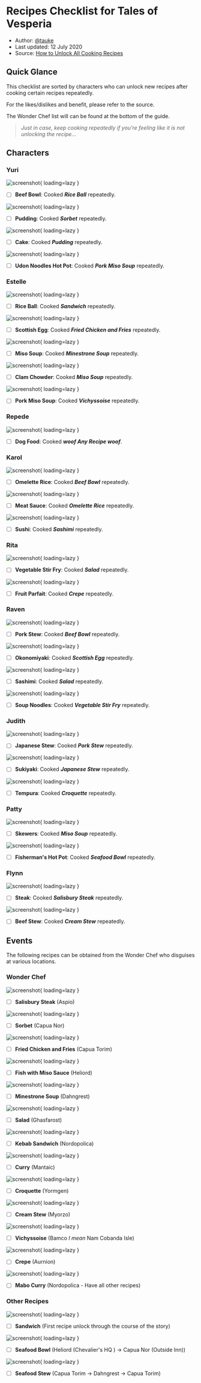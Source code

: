 # Recipes Checklist for Tales of Vesperia
- Author: [@tauke](https://twitter.com/tauke)
- Last updated: 12 July 2020
- Source: [How to Unlock All Cooking Recipes](https://steamcommunity.com/sharedfiles/filedetails/?id=1621018067)

## Quick Glance
This checklist are sorted by characters who can unlock new recipes after cooking certain recipes repeatedly.

For the likes/dislikes and benefit, please refer to the source.

The Wonder Chef list will can be found at the bottom of the guide.

> _Just in case, keep cooking repeatedly if you're feeling like it is not unlocking the recipe..._

## Characters

### Yuri
![screenshot](images/cook_icons/beefbowl.png){ loading=lazy }

- [ ] __Beef Bowl__: Cooked ___Rice Ball___ repeatedly.

![screenshot](images/cook_icons/pudding.png){ loading=lazy }

- [ ] __Pudding__: Cooked ___Sorbet___ repeatedly.

![screenshot](images/cook_icons/shortcake.png){ loading=lazy }

- [ ] __Cake__: Cooked ___Pudding___ repeatedly.

![screenshot](images/cook_icons/udon.png){ loading=lazy }

- [ ] __Udon Noodles Hot Pot__: Cooked ___Pork Miso Soup___ repeatedly.

### Estelle
![screenshot](images/cook_icons/riceball.png){ loading=lazy }

- [ ] __Rice Ball__: Cooked ___Sandwich___ repeatedly.

![screenshot](images/cook_icons/schotchegg.png){ loading=lazy }

- [ ] __Scottish Egg__: Cooked ___Fried Chicken and Fries___ repeatedly.

![screenshot](images/cook_icons/misosoup.png){ loading=lazy }

- [ ] __Miso Soup__: Cooked ___Minestrone Soup___ repeatedly.

![screenshot](images/cook_icons/clamchouder.png){ loading=lazy }

- [ ] __Clam Chowder__: Cooked ___Miso Soup___ repeatedly.

![screenshot](images/cook_icons/poaksoup.png){ loading=lazy }

- [ ] __Pork Miso Soup__: Cooked ___Vichyssoise___ repeatedly.

### Repede
![screenshot](images/cook_icons/inumeshi.png){ loading=lazy }

- [ ] __Dog Food__: Cooked ___woof Any Recipe woof___.

### Karol
![screenshot](images/cook_icons/omerice.png){ loading=lazy }

- [ ] __Omelette Rice__: Cooked ___Beef Bowl___ repeatedly.

![screenshot](images/cook_icons/meatsauce.png){ loading=lazy }

- [ ] __Meat Sauce__: Cooked ___Omelette Rice___ repeatedly.

![screenshot](images/cook_icons/susi.png){ loading=lazy }

- [ ] __Sushi__: Cooked ___Sashimi___ repeatedly.

### Rita
![screenshot](images/cook_icons/vegetfrying.png){ loading=lazy }

- [ ] __Vegetable Stir Fry__: Cooked ___Salad___ repeatedly.

![screenshot](images/cook_icons/fruitparfait.png){ loading=lazy }

- [ ] __Fruit Parfait__: Cooked ___Crepe___ repeatedly.

### Raven
![screenshot](images/cook_icons/pigs.png){ loading=lazy }

- [ ] __Pork Stew__: Cooked ___Beef Bowl___ repeatedly.

![screenshot](images/cook_icons/okonomi.png){ loading=lazy }

- [ ] __Okonomiyaki__: Cooked ___Scottish Egg___ repeatedly.

![screenshot](images/cook_icons/osasimi.png){ loading=lazy }

- [ ] __Sashimi__: Cooked ___Salad___ repeatedly.

![screenshot](images/cook_icons/tanmen.png){ loading=lazy }

- [ ] __Soup Noodles__: Cooked ___Vegetable Stir Fry___ repeatedly.

### Judith
![screenshot](images/cook_icons/radishandsqid.png){ loading=lazy }

- [ ] __Japanese Stew__: Cooked ___Pork Stew___ repeatedly.

![screenshot](images/cook_icons/sukiyaki.png){ loading=lazy }

- [ ] __Sukiyaki__: Cooked ___Japanese Stew___ repeatedly.

![screenshot](images/cook_icons/tenpura.png){ loading=lazy }

- [ ] __Tempura__: Cooked ___Croquette___ repeatedly.

### Patty
![screenshot](images/cook_icons/oden.png){ loading=lazy }

- [ ] __Skewers__: Cooked ___Miso Soup___ repeatedly.

![screenshot](images/cook_icons/fishermanpan.png){ loading=lazy }

- [ ] __Fisherman's Hot Pot__: Cooked ___Seafood Bowl___ repeatedly.

### Flynn
![screenshot](images/cook_icons/steak.png){ loading=lazy }

- [ ] __Steak__: Cooked ___Salisbury Steak___ repeatedly.

![screenshot](images/cook_icons/beafstew.png){ loading=lazy }

- [ ] __Beef Stew__: Cooked ___Cream Stew___ repeatedly.

## Events
The following recipes can be obtained from the Wonder Chef who disguises at various locations.

### Wonder Chef
![screenshot](images/cook_icons/humburg.png){ loading=lazy }

- [ ] __Salisbury Steak__ (Aspio)

![screenshot](images/cook_icons/sherbet.png){ loading=lazy }

- [ ] __Sorbet__ (Capua Nor)

![screenshot](images/cook_icons/friedchicken.png){ loading=lazy }

- [ ] __Fried Chicken and Fries__ (Capua Torim)

![screenshot](images/cook_icons/sabamiso.png){ loading=lazy }

- [ ] __Fish with Miso Sauce__ (Heliord)

![screenshot](images/cook_icons/minestrone.png){ loading=lazy }

- [ ] __Minestrone Soup__ (Dahngrest)

![screenshot](images/cook_icons/salad.png){ loading=lazy }

- [ ] __Salad__ (Ghasfarost)

![screenshot](images/cook_icons/donerkabob.png){ loading=lazy }

- [ ] __Kebab Sandwich__ (Nordopolica)

![screenshot](images/cook_icons/curry.png){ loading=lazy }

- [ ] __Curry__ (Mantaic)

![screenshot](images/cook_icons/croquette.png){ loading=lazy }

- [ ] __Croquette__ (Yormgen)

![screenshot](images/cook_icons/cleamstew.png){ loading=lazy }

- [ ] __Cream Stew__ (Myorzo)

![screenshot](images/cook_icons/vishyssoise.png){ loading=lazy }

- [ ] __Vichyssoise__ (Bamco _I mean_ Nam Cobanda Isle)

![screenshot](images/cook_icons/crape.png){ loading=lazy }

- [ ] __Crepe__ (Aurnion)

![screenshot](images/cook_icons/mbcurry.png){ loading=lazy }

- [ ] __Mabo Curry__ (Nordopolica - Have all other recipes)

### Other Recipes
![screenshot](images/cook_icons/sandwich.png){ loading=lazy }

- [ ] __Sandwich__ (First recipe unlock through the course of the story)

![screenshot](images/cook_icons/seafoodbowl.png){ loading=lazy }

- [ ] __Seafood Bowl__ (Heliord (Chevalier's HQ ) -> Capua Nor (Outside Inn))

![screenshot](images/cook_icons/chanchan.png){ loading=lazy }

- [ ] __Seafood Stew__ (Capua Torim -> Dahngrest -> Capua Torim)
